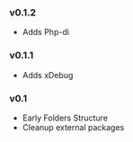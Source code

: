 ### v0.1.2 ###
* Adds Php-di

### v0.1.1 ###
* Adds xDebug

### v0.1 ###
* Early Folders Structure
* Cleanup external packages